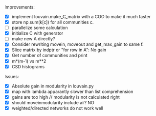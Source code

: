 Improvements:
- [x] implement louvain.make_C_matrix with a COO to make it much faster
- [x] store np.sum(k[c]) for all communities c.
- [ ] parallelize some calculation
- [x] initialize C with generator
- [ ] make new A directly?
- [x] Consider rewriting movein, moveout and get_max_gain to same f.
- [x] Slice matrix by indptr or "for row in A": No gain
- [x] Get number of communities and print
- [x] m*(m-1) vs m**2
- [x] CSD histograms

Issues:
- [x] Absolute gain in modularity in louvain.py
- [x] map with lambda apparantly slower than list comprehension
- [x] gains are too high // modularity is not calculated right
- [x] should moveinmodularity include aii? NO
- [x] weighted/directed networks do not work well